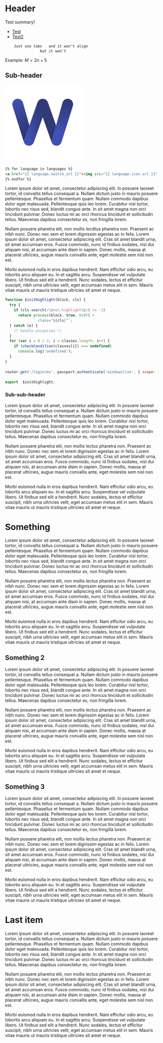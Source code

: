 <!-- TITLE: Home -->
<!-- SUBTITLE: A quick summary of Home -->
# Header
Test summary!

- [Test](/test)
- [Test2](/test2)



```text
    Just use tabs	and it won't align
                but it won't
```





Example: $M = 2n + 5$

## Sub-header
![Wikijs Logo W](/uploads/wikijs-logo-w.png "Wikijs Logo W")

```html
{% for language in languages %}
<a href="{{ language.switch_url }}"><img src="{{ language.icon_url }}" alt="{{ language.title }}" title="{{ language.title }}"></a>
{% endfor %}
```


Lorem ipsum dolor sit amet, consectetur adipiscing elit. In posuere laoreet tortor, id convallis tellus consequat a. Nullam dictum justo in mauris posuere pellentesque. Phasellus et fermentum quam. Nullam commodo dapibus dolor eget malesuada. Pellentesque quis leo lorem. Curabitur nisl tortor, lobortis nec risus sed, blandit congue ante. In sit amet magna non orci tincidunt pulvinar. Donec luctus mi ac orci rhoncus tincidunt et sollicitudin tellus. Maecenas dapibus consectetur ex, non fringilla lorem.

Nullam posuere pharetra elit, non mollis lecdtus pharetra non. Praesent ac nibh nunc. Donec nec sem et lorem dignissim egestas ac in felis. Lorem ipsum dolor sit amet, consectetur adipiscing elit. Cras sit amet blandit urna, sit amet accumsan eros. Fusce commodo, nunc id finibus sodales, nisl dui aliquam nisi, at accumsan ante diam in sapien. Donec mollis, massa at placerat ultricies, augue mauris convallis ante, eget molestie sem nisl non est.

Morbi euismod nulla in eros dapibus hendrerit. Nam efficitur odio arcu, eu lobortis arcu aliquam eu. In et sagittis arcu. Suspendisse vel vulputate libero. Ut finibus sed elit a hendrerit. Nunc sodales, lectus et efficitur suscipit, nibh urna ultricies velit, eget accumsan metus elit in sem. Mauris vitae mauris ut mauris tristique ultricies sit amet et neque.

```js
function $initHighlight(block, cls) {
  try {
    if (cls.search(/\bno\-highlight\b/) != -1)
      return process(block, true, 0x0F) +
             ` class="${cls}"`;
  } catch (e) {
    /* handle exception */
  }
  for (var i = 0 / 2; i < classes.length; i++) {
    if (checkCondition(classes[i]) === undefined)
      console.log('undefined');
  }
}

router.get('/login/ms', passport.authenticate('windowslive', { scope: ['wl.signin', 'wl.basic', 'wl.emails'] })).router.get('/login/ms', passport.authenticate('windowslive', { scope: ['wl.signin', 'wl.basic', 'wl.emails'] })).router.get('/login/ms', passport.authenticate('windowslive', { scope: ['wl.signin', 'wl.basic', 'wl.emails'] }))

export  $initHighlight;
```

### Sub-sub-header

Lorem ipsum dolor sit amet, consectetur adipiscing elit. In posuere laoreet tortor, id convallis tellus consequat a. Nullam dictum justo in mauris posuere pellentesque. Phasellus et fermentum quam. Nullam commodo dapibus dolor eget malesuada. Pellentesque quis leo lorem. Curabitur nisl tortor, lobortis nec risus sed, blandit congue ante. In sit amet magna non orci tincidunt pulvinar. Donec luctus mi ac orci rhoncus tincidunt et sollicitudin tellus. Maecenas dapibus consectetur ex, non fringilla lorem.

Nullam posuere pharetra elit, non mollis lectus pharetra non. Praesent ac nibh nunc. Donec nec sem et lorem dignissim egestas ac in felis. Lorem ipsum dolor sit amet, consectetur adipiscing elit. Cras sit amet blandit urna, sit amet accumsan eros. Fusce commodo, nunc id finibus sodales, nisl dui aliquam nisi, at accumsan ante diam in sapien. Donec mollis, massa at placerat ultricies, augue mauris convallis ante, eget molestie sem nisl non est.

Morbi euismod nulla in eros dapibus hendrerit. Nam efficitur odio arcu, eu lobortis arcu aliquam eu. In et sagittis arcu. Suspendisse vel vulputate libero. Ut finibus sed elit a hendrerit. Nunc sodales, lectus et efficitur suscipit, nibh urna ultricies velit, eget accumsan metus elit in sem. Mauris vitae mauris ut mauris tristique ultricies sit amet et neque.

# Something

Lorem ipsum dolor sit amet, consectetur adipiscing elit. In posuere laoreet tortor, id convallis tellus consequat a. Nullam dictum justo in mauris posuere pellentesque. Phasellus et fermentum quam. Nullam commodo dapibus dolor eget malesuada. Pellentesque quis leo lorem. Curabitur nisl tortor, lobortis nec risus sed, blandit congue ante. In sit amet magna non orci tincidunt pulvinar. Donec luctus mi ac orci rhoncus tincidunt et sollicitudin tellus. Maecenas dapibus consectetur ex, non fringilla lorem.

Nullam posuere pharetra elit, non mollis lectus pharetra non. Praesent ac nibh nunc. Donec nec sem et lorem dignissim egestas ac in felis. Lorem ipsum dolor sit amet, consectetur adipiscing elit. Cras sit amet blandit urna, sit amet accumsan eros. Fusce commodo, nunc id finibus sodales, nisl dui aliquam nisi, at accumsan ante diam in sapien. Donec mollis, massa at placerat ultricies, augue mauris convallis ante, eget molestie sem nisl non est.

Morbi euismod nulla in eros dapibus hendrerit. Nam efficitur odio arcu, eu lobortis arcu aliquam eu. In et sagittis arcu. Suspendisse vel vulputate libero. Ut finibus sed elit a hendrerit. Nunc sodales, lectus et efficitur suscipit, nibh urna ultricies velit, eget accumsan metus elit in sem. Mauris vitae mauris ut mauris tristique ultricies sit amet et neque.

## Something 2

Lorem ipsum dolor sit amet, consectetur adipiscing elit. In posuere laoreet tortor, id convallis tellus consequat a. Nullam dictum justo in mauris posuere pellentesque. Phasellus et fermentum quam. Nullam commodo dapibus dolor eget malesuada. Pellentesque quis leo lorem. Curabitur nisl tortor, lobortis nec risus sed, blandit congue ante. In sit amet magna non orci tincidunt pulvinar. Donec luctus mi ac orci rhoncus tincidunt et sollicitudin tellus. Maecenas dapibus consectetur ex, non fringilla lorem.

Nullam posuere pharetra elit, non mollis lectus pharetra non. Praesent ac nibh nunc. Donec nec sem et lorem dignissim egestas ac in felis. Lorem ipsum dolor sit amet, consectetur adipiscing elit. Cras sit amet blandit urna, sit amet accumsan eros. Fusce commodo, nunc id finibus sodales, nisl dui aliquam nisi, at accumsan ante diam in sapien. Donec mollis, massa at placerat ultricies, augue mauris convallis ante, eget molestie sem nisl non est.

Morbi euismod nulla in eros dapibus hendrerit. Nam efficitur odio arcu, eu lobortis arcu aliquam eu. In et sagittis arcu. Suspendisse vel vulputate libero. Ut finibus sed elit a hendrerit. Nunc sodales, lectus et efficitur suscipit, nibh urna ultricies velit, eget accumsan metus elit in sem. Mauris vitae mauris ut mauris tristique ultricies sit amet et neque.

## Something 3

Lorem ipsum dolor sit amet, consectetur adipiscing elit. In posuere laoreet tortor, id convallis tellus consequat a. Nullam dictum justo in mauris posuere pellentesque. Phasellus et fermentum quam. Nullam commodo dapibus dolor eget malesuada. Pellentesque quis leo lorem. Curabitur nisl tortor, lobortis nec risus sed, blandit congue ante. In sit amet magna non orci tincidunt pulvinar. Donec luctus mi ac orci rhoncus tincidunt et sollicitudin tellus. Maecenas dapibus consectetur ex, non fringilla lorem.

Nullam posuere pharetra elit, non mollis lectus pharetra non. Praesent ac nibh nunc. Donec nec sem et lorem dignissim egestas ac in felis. Lorem ipsum dolor sit amet, consectetur adipiscing elit. Cras sit amet blandit urna, sit amet accumsan eros. Fusce commodo, nunc id finibus sodales, nisl dui aliquam nisi, at accumsan ante diam in sapien. Donec mollis, massa at placerat ultricies, augue mauris convallis ante, eget molestie sem nisl non est.

Morbi euismod nulla in eros dapibus hendrerit. Nam efficitur odio arcu, eu lobortis arcu aliquam eu. In et sagittis arcu. Suspendisse vel vulputate libero. Ut finibus sed elit a hendrerit. Nunc sodales, lectus et efficitur suscipit, nibh urna ultricies velit, eget accumsan metus elit in sem. Mauris vitae mauris ut mauris tristique ultricies sit amet et neque.

# Last item

Lorem ipsum dolor sit amet, consectetur adipiscing elit. In posuere laoreet tortor, id convallis tellus consequat a. Nullam dictum justo in mauris posuere pellentesque. Phasellus et fermentum quam. Nullam commodo dapibus dolor eget malesuada. Pellentesque quis leo lorem. Curabitur nisl tortor, lobortis nec risus sed, blandit congue ante. In sit amet magna non orci tincidunt pulvinar. Donec luctus mi ac orci rhoncus tincidunt et sollicitudin tellus. Maecenas dapibus consectetur ex, non fringilla lorem.

Nullam posuere pharetra elit, non mollis lectus pharetra non. Praesent ac nibh nunc. Donec nec sem et lorem dignissim egestas ac in felis. Lorem ipsum dolor sit amet, consectetur adipiscing elit. Cras sit amet blandit urna, sit amet accumsan eros. Fusce commodo, nunc id finibus sodales, nisl dui aliquam nisi, at accumsan ante diam in sapien. Donec mollis, massa at placerat ultricies, augue mauris convallis ante, eget molestie sem nisl non est.

Morbi euismod nulla in eros dapibus hendrerit. Nam efficitur odio arcu, eu lobortis arcu aliquam eu. In et sagittis arcu. Suspendisse vel vulputate libero. Ut finibus sed elit a hendrerit. Nunc sodales, lectus et efficitur suscipit, nibh urna ultricies velit, eget accumsan metus elit in sem. Mauris vitae mauris ut mauris tristique ultricies sit amet et neque.
